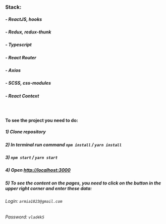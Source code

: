 ### Stack:

##### - ReactJS, hooks

##### - Redux, redux-thunk

##### - Typescript

##### - React Router

##### - Axios

##### - SCSS, css-modules

##### - React Context

<br/>

#### To see the project you need to do:

##### 1) Clone repository

##### 2) In terminal run command `npm install` / `yarn install`

##### 3) `npm start` / `yarn start`

##### 4) Open [http://localhost:3000](http://localhost:3000)

##### 5) To see the content on the pages, you need to click on the button in the upper right corner and enter these data:

###### Login: `armia1823@gmail.com`

###### Password: `vlad4k5`
